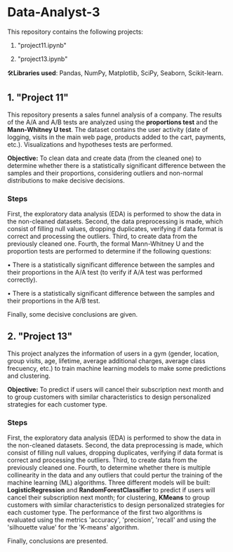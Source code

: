 # Data-Analyst-3
This repository contains the following projects:

1. "project11.ipynb"

2. "project13.ipynb"

🛠️**Libraries used**: Pandas, NumPy, Matplotlib, SciPy, Seaborn, Scikit-learn.

## 1. "Project 11"
This repository presents a sales funnel analysis of a company. The results of the A/A and A/B tests are analyzed using the **proportions test** and the **Mann-Whitney U test**. The dataset contains the user activity (date of logging, visits in the main web page, products added to the cart, payments, etc.). Visualizations and hypotheses tests are performed.

**Objective:** To clean data and create data (from the cleaned one) to determine whether there is a statistically significant difference between the samples and their proportions, considering outliers and non-normal distributions to make decisive decisions.

### Steps
First, the exploratory data analysis (EDA) is performed to show the data in the non-cleaned datasets. Second, the data preprocessing is made, which consist of filling null values, dropping duplicates, verifying if data format is correct and processing the outliers. Third, to create data from the previously cleaned one. Fourth, the formal Mann-Whitney U and the proportion tests are performed to determine if the following questions:

• There is a statistically significant difference between the samples and their proportions in the A/A test (to verify if A/A test was performed correctly).

• There is a statistically significant difference between the samples and their proportions in the A/B test.

Finally, some decisive conclusions are given.


## 2. "Project 13"
This project analyzes the information of users in a gym (gender, location, group visits, age, lifetime, average additional charges, average class frecuency, etc.) to train machine learning models to make some predictions and clustering.

**Objective:** To predict if users will cancel their subscription next month and to group customers with similar characteristics to design personalized strategies for each customer type.

### Steps
First, the exploratory data analysis (EDA) is performed to show the data in the non-cleaned datasets. Second, the data preprocessing is made, which consist of filling null values, dropping duplicates, verifying if data format is correct and processing the outliers. Third, to create data from the previously cleaned one. Fourth, to determine whether there is multiple collinearity in the data and any outliers that could pertur the training of the machine learning (ML) algorithms. Three different models will be built: **LogisticRegression** and **RandomForestClassifier** to predict if users will cancel their subscription next month; for clustering, **KMeans** to group customers with similar characteristics to design personalized strategies for each customer type. The performance of the first two algorithms is evaluated using the metrics 'accuracy', 'precision', 'recall' and using the 'silhouette value' for the 'K-means' algorithm.

Finally, conclusions are presented.
